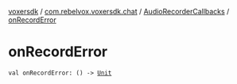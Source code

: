 [voxersdk](../../index.md) / [com.rebelvox.voxersdk.chat](../index.md) / [AudioRecorderCallbacks](index.md) / [onRecordError](./on-record-error.md)

# onRecordError

`val onRecordError: () -> `[`Unit`](https://kotlinlang.org/api/latest/jvm/stdlib/kotlin/-unit/index.html)